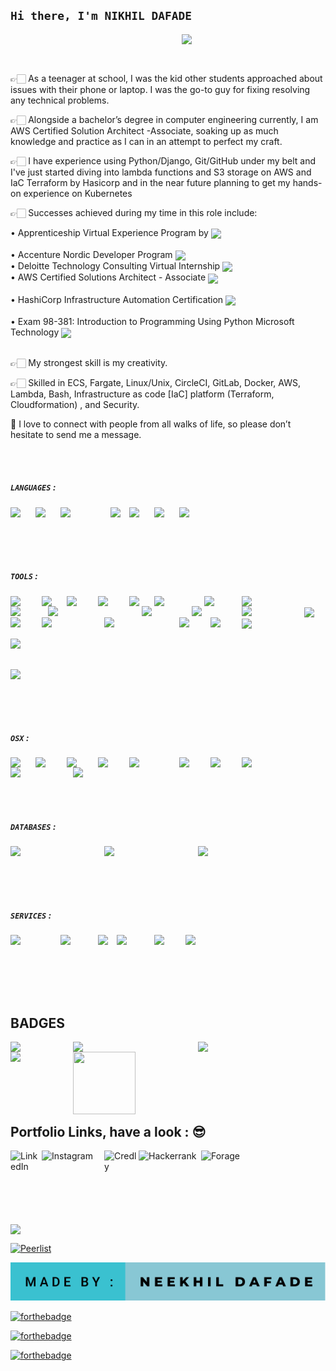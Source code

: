  ### <h2> `Hi there, I'm NIKHIL DAFADE`    <!-- <img src="https://raw.githubusercontent.com/MartinHeinz/MartinHeinz/master/wave.gif" width="5px">  </h2>-->

<!--
**NeekhilD/NeekhilD** is a ✨ _special_ ✨ repository because its `README.md` (this file) appears on your GitHub profile.

Here are some ideas to get you started:

- 🔭 I’m currently working on ...
- 🌱 I’m currently learning ...
- 👯 I’m looking to collaborate on ...
- 🤔 I’m looking for help with ...
- 💬 Ask me about ...
- 📫 How to reach me: ...
- 😄 Pronouns: ...
- ⚡ Fun fact: ...
-->

<!--### CofO : <img align="Center" width="100px" src="https://bestanimations.com/media/india/659801420india-flag-waving-animated-gif-11.gif"/> <br/>-->
<img align='right' src="https://media.giphy.com/media/M9gbBd9nbDrOTu1Mqx/giphy.gif" width="230"> <br/>

<br />

👉🏻 As a teenager at school, I was the kid other students approached about issues with their phone or laptop. I was the go-to guy for fixing resolving any technical problems.

👉🏻 Alongside a bachelor’s degree in computer engineering currently, I am AWS Certified Solution Architect -Associate, soaking up as much knowledge and practice as I can in an attempt to perfect my craft. 

👉🏻 I have experience using Python/Django, Git/GitHub under my belt and I've just started diving into lambda functions and S3 storage on AWS and IaC Terraform by Hasicorp and in the near future planning to get my hands-on experience on Kubernetes 

👉🏻 Successes achieved during my time in this role include:

• Apprenticeship Virtual Experience Program by <img align="center" width="40px" src="https://upload.wikimedia.org/wikipedia/commons/thumb/7/72/Aon_Corporation_logo.svg/1280px-Aon_Corporation_logo.svg.png"/></br><br/>
• Accenture Nordic Developer Program <img align="center" width="30px" src="https://www.accenture.com/t20200219T092729Z__w__/us-en/_acnmedia/Accenture/Redesign-Assets/Careers/Images/Marquee/5/Accenture-ProBono-Consulting-XS-marquee.png"/></br>
• Deloitte Technology Consulting Virtual Internship <img align="center" width="80px" src="https://brandslogos.com/wp-content/uploads/thumbs/deloitte-logo-vector.svg"/></br>
• AWS Certified Solutions Architect - Associate <img align="center" width="50px" src="https://cdn.iconscout.com/icon/free/png-512/aws-1869025-1583149.png"/></br><br/>
• HashiCorp Infrastructure Automation Certification <img align="center" width="50px" src="https://upload.wikimedia.org/wikipedia/commons/8/83/HashiCorp_Logo.png"/></br><br/>
• Exam 98-381: Introduction to Programming Using Python Microsoft Technology <img align="center" width="80px" src="https://iconape.com/wp-content/files/gl/352751/svg/352751.svg"/></br><br/>

👉🏻 My strongest skill is my creativity.

👉🏻 Skilled in ECS, Fargate, Linux/Unix, CircleCI, GitLab, Docker, AWS, Lambda, Bash, Infrastructure as code [IaC] platform (Terraform, Cloudformation) , and Security. 

📲  I love to connect with people from all walks of life, so please don’t hesitate to send me a message.


<br />

<br />

##### `LANGUAGES` :

  <img align="left" width="40px" src="https://upload.wikimedia.org/wikipedia/commons/thumb/c/c3/Python-logo-notext.svg/2048px-Python-logo-notext.svg.png"/> 
  
  <img align="left" width="40px" src="https://logos-download.com/wp-content/uploads/2017/07/HTML5_badge.png"/> 
  
  <img align="left" width="80px" src="https://dwglogo.com/wp-content/uploads/2017/09/React_logo.png"/>
  
  <img align="left" width="30px" src="https://cdn.freebiesupply.com/logos/large/2x/nodejs-icon-logo-png-transparent.png"/>
  
  <img align="left" width="40px" src="https://raw.githubusercontent.com/isocpp/logos/master/cpp_logo.png"/>
  
  <img align="left" width="40px" src="https://upload.wikimedia.org/wikipedia/commons/thumb/4/4b/Bash_Logo_Colored.svg/1200px-Bash_Logo_Colored.svg.png"/>
  
  <img align="left" width="40px" src="https://pluspng.com/img-png/logo-javascript-png-javascript-tutorials-400.png"/> <br/><br/>
  
  <br />
  
  <br />
  
  ##### `TOOLS` :

  <img align="left" width="50px" src="https://upload.wikimedia.org/wikipedia/commons/b/b3/Terminalicon2.png"/> 
  
  <img align="left" width="40px" src="https://upload.wikimedia.org/wikipedia/commons/thumb/9/9a/Visual_Studio_Code_1.35_icon.svg/2048px-Visual_Studio_Code_1.35_icon.svg.png"/> 
  
   <img align="left" width="50px" src="https://git-scm.com/images/logos/downloads/Git-Icon-1788C.png"/> 
   
   <img align="left" width="50px" src="https://github.githubassets.com/images/modules/logos_page/Octocat.png"/>
   
   <img align="left" width="40px" src="https://nodered.org/about/resources/media/node-red-icon-2.png"/> 
   
   <img align="left" width="80px" src="https://uxwing.com/wp-content/themes/uxwing/download/10-brands-and-social-media/npm.png"/> 
   
   <img align="left" width="60px" src="https://www.raspberrypi.org/app/uploads/2011/10/Raspi-PGB001.png"/> 
  
   <img align="left" width="120px" src="https://upload.wikimedia.org/wikipedia/commons/8/8a/Official_unity_logo.png"/> 
  
   <img align="left" width="60px" src="https://cdn.freebiesupply.com/logos/large/2x/arduino-logo-png-transparent.png"/>
  
   <img align="center" width="50px" src="https://hackr.io/blog/media/pycharm.png"/>
   
   <img align="left" width="150px" src="https://www.techcret.com/images/resource/micronaut.svg"/>
   
   <img align="left" width="80px" src="http://starbeamrainbowlabs.com/images/logos/lorawan.png"/>
   
   <img align="left" width="80px" src="https://kstatic.googleusercontent.com/files/d1fb706f7984156eadda4ed289407102cd0a55c304153136527274f0389a17264386225efe6c4216fd36f516e7b24238ce43c14797e20941d39899a6ec7fe7e6"/>
   
   <img align="left" width="100px" src="https://www.maketecheasier.com/assets/uploads/2019/07/chocolate-feature.png"/> 
   
   <img align="left" width="50px" src="https://avatars.githubusercontent.com/u/27477080?s=280&v=4"/> 
   
   <img align="left" width="100px" src="https://upload.wikimedia.org/wikipedia/commons/thumb/9/96/Sass_Logo_Color.svg/2560px-Sass_Logo_Color.svg.png"/> 
   
   <img align="center" width="120px" src="https://firebase.google.com/downloads/brand-guidelines/PNG/logo-standard.png"/>
   
   <img align="left" width="120px" src="https://i.pinimg.com/originals/76/c4/0b/76c40bdd2088eb8a06c590b1a8ec8448.png"/>
   
   <img align="left" width="50px" src="https://upload.wikimedia.org/wikipedia/commons/thumb/5/53/Google_%22G%22_Logo.svg/2048px-Google_%22G%22_Logo.svg.png"/>
   
   <img align="left" width="50px" src="https://upload.wikimedia.org/wikipedia/commons/thumb/e/ef/Stack_Overflow_icon.svg/768px-Stack_Overflow_icon.svg.png"/> 
  
   <img align="center" width="100px" src="https://upload.wikimedia.org/wikipedia/commons/thumb/8/8e/Nextjs-logo.svg/800px-Nextjs-logo.svg.png"/> <br/><br/>
   
   <img align="center" width="200px" src="https://cdn.worldvectorlogo.com/logos/tailwind-css-1-2.svg"/> <br/><br/>
  
  <br />
  
  <br />
  
  ##### `OSX` :

   <img align="left" width="40px" src="https://pngimg.com/uploads/linux/linux_PNG1.png"/> 
  
   <img align="left" width="50px" src="https://upload.wikimedia.org/wikipedia/commons/c/c7/Windows_logo_-_2012.png"/> 
   
   <img align="left" width="50px" src="https://upload.wikimedia.org/wikipedia/commons/thumb/6/66/Openlogo-debianV2.svg/1200px-Openlogo-debianV2.svg.png"/> 
   
   <img align="left" width="50px" src="https://upload.wikimedia.org/wikipedia/commons/thumb/3/3e/Manjaro-logo.svg/2048px-Manjaro-logo.svg.png"/> 
   
   <img align="left" width="80px" src="https://www.unixmen.com/wp-content/uploads/2015/11/Kali_Linux_Logo.png"/>
   
   <img align="left" width="50px" src="https://upload.wikimedia.org/wikipedia/commons/4/45/Parrot_Logo.png"/>
   
   <img align="left" width="50px" src="https://upload.wikimedia.org/wikipedia/commons/3/3f/Logo_Linux_Mint.png"/>
   
   <img align="left" width="50px" src="https://upload.wikimedia.org/wikipedia/commons/thumb/d/d0/OpenSUSE_Logo.svg/1200px-OpenSUSE_Logo.svg.png"/>
   
   <img align="left" width="100px" src="https://cdn.freebiesupply.com/logos/thumbs/2x/ubuntu-orange-logo.png"/>
   
   <img align="left" width="50px" src="https://upload.wikimedia.org/wikipedia/commons/c/c9/Finder_Icon_macOS_Big_Sur.png"/> <br/><br/>
   
   <br />
   
   <br />
  
  ##### `DATABASES` :

  <img align="left" width="150px" src="https://sedaily-topics.s3.amazonaws.com/topic_images/0_23823574869487363.png"/> 
  
  <img align="left" width="150px" src="https://webassets.mongodb.com/_com_assets/cms/MongoDB_Logo_FullColorBlack_RGB-4td3yuxzjs.png"/> 
  
  <img align="left" width="80px" src="https://upload.wikimedia.org/wikipedia/labs/8/8e/Mysql_logo.png"/> <br/><br/>
  
  <br />
  
  <br />
  
  ##### `SERVICES` : 

  <img align="left" width="80px" src="https://download.logo.wine/logo/Amazon_Web_Services/Amazon_Web_Services-Logo.wine.png"/> 

  <img align="left" width="60px" src="https://dustindortch.files.wordpress.com/2020/08/terraform-logo.png"/> 
  
  <img align="left" width="30px" src="https://brandslogos.com/wp-content/uploads/images/heroku-logo-vector.svg"/> 
 
  <img align="left" width="60px" src="https://www.docker.com/wp-content/uploads/2022/03/vertical-logo-monochromatic.png"/> 
  
  <img align="left" width="50px" src="https://res.cloudinary.com/gremlin/image/upload/t_default,f_auto/v1596742528/Authors/Gremlin1.png"/> 
  
  <img align="left" width="60px" src="https://static-00.iconduck.com/assets.00/serverless-icon-512x409-t2q56l4h.png"/> <br/><br/>
  
  <br />
  
  <br />
  
  <br />
  
  ## BADGES
  
  <img align="left" width="100px" src="https://images.credly.com/images/0e284c3f-5164-4b21-8660-0d84737941bc/image.png"/>
  
  <img align="left" width="200px" src="https://images.credly.com/images/58e2cad5-5551-44a6-8285-06d6a4aa9cb3/linkedin_thumb_IBM_Cloud_Essentials.png"/>
  
  <img align="left" width="200px" src="https://images.credly.com/images/bc08972c-3c7d-4b99-82a0-c94bcca36674/linkedin_thumb_Badges_v8-07_Practitioner.png"/>
  
  <img align="left" width="100px" src="https://images.credly.com/images/0f467dff-9212-4684-9f74-44da8879e625/MTA-Introduction_to_Programming_Using_Python.png"/>
  
   <a href="url"><img src="https://user-images.githubusercontent.com/26859754/128143935-0a301ade-d9ce-45b1-8cb8-388a0a204178.png" align="left" height="100" width="100" ></a>

   
   <br />
  
   <br />
  
   <br /> 
   
   <br />
   
   <br />
   
   <br />
  
  ## Portfolio Links, have a look : 😎

 [<img align="left" alt="LinkedIn" width="50px" src="https://cdn-icons-png.flaticon.com/512/174/174857.png" />](https://www.linkedin.com/in/neekhild/)

 [<img align="left" alt="Instagram" width="100px" src="https://upload.wikimedia.org/wikipedia/commons/thumb/2/2a/Instagram_logo.svg/2560px-Instagram_logo.svg.png" />](https://www.instagram.com/_whatndoes/)
 
 [<img align="left" alt="Credly" width="55px" src="https://info.credly.com/hs-fs/hubfs/Credly_Logo_Orange_10-Inch.png?width=3000&name=Credly_Logo_Orange_10-Inch.png" />](https://www.credly.com/users/nikhil-dafade/badges)
 
  [<img align="left" alt="Hackerrank" width="100px" src="https://cdn-images-1.medium.com/max/2600/1*UGT1Rh9xLww3JeIDR1F0RQ.png" />](https://www.hackerrank.com/neekhildafade)
  
  [<img align="left" alt="Forage" width="100px" src="https://cdn.ocs.yale.edu/wp-content/uploads/sites/77/2021/05/Foragelogo.png" />](https://www.theforage.com/profile/aFhRHJCftWW3mEzA5?ref=aFhRHJCftWW3mEzA5)<br/><br/>

 <br />  

 <br />
 
 <br />
 
 <br />




<!-- <img align='center' src="https://miro.medium.com/max/1360/0*7Q3yvSIv_t0ioJ-Z.gif" width="230"> -->

<img align="Center" width="80px" src="https://media.giphy.com/media/USV0ym3bVWQJJmNu3N/giphy.gif"/>

<!--Made by, 👨🏻‍💻 `NIKHIL DAFADE` -->
[![Peerlist](https://github-readme-badge.peerlist.io/api/neekhil?style=social)](https://peerlist.io/neekhil)

[![forthebadge](https://github.com/NeekhilD/NeekhilD/blob/main/made-by-_-neekhil-dafade.svg)](https://forthebadge.com)<br>

[![forthebadge](https://forthebadge.com/images/badges/powered-by-coffee.svg)](https://forthebadge.com)<br>


[![forthebadge](https://forthebadge.com/images/badges/built-with-swag.svg)](https://forthebadge.com)<br>


[![forthebadge](https://forthebadge.com/images/badges/works-on-my-machine.svg)](https://forthebadge.com)
